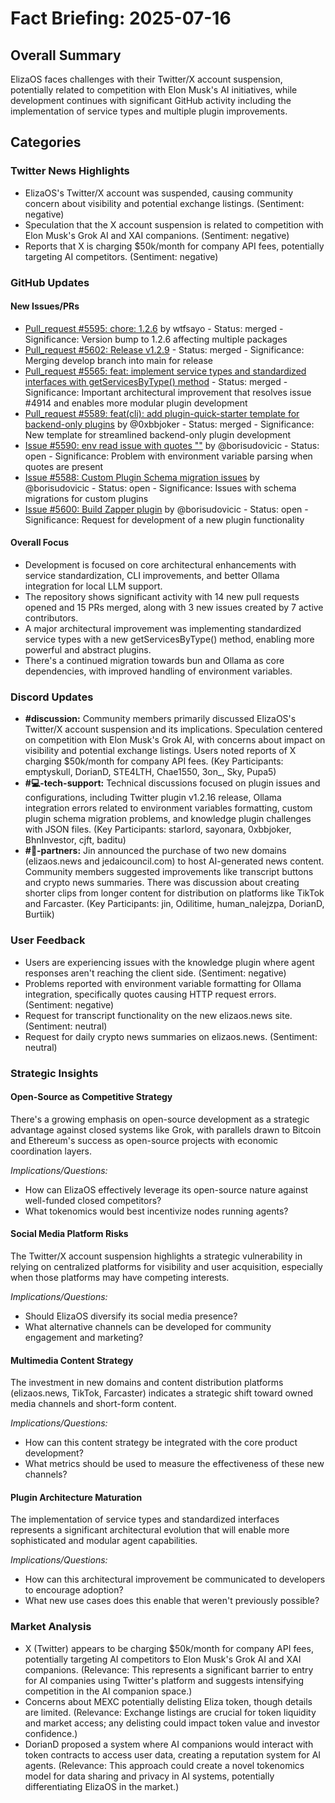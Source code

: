 # Fact Briefing: 2025-07-16

## Overall Summary
ElizaOS faces challenges with their Twitter/X account suspension, potentially related to competition with Elon Musk's AI initiatives, while development continues with significant GitHub activity including the implementation of service types and multiple plugin improvements.

## Categories

### Twitter News Highlights
- ElizaOS's Twitter/X account was suspended, causing community concern about visibility and potential exchange listings. (Sentiment: negative)
- Speculation that the X account suspension is related to competition with Elon Musk's Grok AI and XAI companions. (Sentiment: negative)
- Reports that X is charging $50k/month for company API fees, potentially targeting AI competitors. (Sentiment: negative)

### GitHub Updates

#### New Issues/PRs
- [Pull_request #5595: chore: 1.2.6](https://github.com/elizaOS/eliza/pull/5595) by wtfsayo - Status: merged - Significance: Version bump to 1.2.6 affecting multiple packages
- [Pull_request #5602: Release v1.2.9](https://github.com/elizaOS/eliza/pull/5602) - Status: merged - Significance: Merging develop branch into main for release
- [Pull_request #5565: feat: implement service types and standardized interfaces with getServicesByType() method](https://github.com/elizaOS/eliza/pull/5565) - Status: merged - Significance: Important architectural improvement that resolves issue #4914 and enables more modular plugin development
- [Pull_request #5589: feat(cli): add plugin-quick-starter template for backend-only plugins](https://github.com/elizaOS/eliza/pull/5589) by @0xbbjoker - Status: merged - Significance: New template for streamlined backend-only plugin development
- [Issue #5590: env read issue with quotes ""](https://github.com/elizaOS/eliza/issues/5590) by @borisudovicic - Status: open - Significance: Problem with environment variable parsing when quotes are present
- [Issue #5588: Custom Plugin Schema migration issues](https://github.com/elizaOS/eliza/issues/5588) by @borisudovicic - Status: open - Significance: Issues with schema migrations for custom plugins
- [Issue #5600: Build Zapper plugin](https://github.com/elizaOS/eliza/issues/5600) by @borisudovicic - Status: open - Significance: Request for development of a new plugin functionality

#### Overall Focus
- Development is focused on core architectural enhancements with service standardization, CLI improvements, and better Ollama integration for local LLM support.
- The repository shows significant activity with 14 new pull requests opened and 15 PRs merged, along with 3 new issues created by 7 active contributors.
- A major architectural improvement was implementing standardized service types with a new getServicesByType() method, enabling more powerful and abstract plugins.
- There's a continued migration towards bun and Ollama as core dependencies, with improved handling of environment variables.

### Discord Updates
- **#discussion:** Community members primarily discussed ElizaOS's Twitter/X account suspension and its implications. Speculation centered on competition with Elon Musk's Grok AI, with concerns about impact on visibility and potential exchange listings. Users noted reports of X charging $50k/month for company API fees. (Key Participants: emptyskull, DorianD, STE4LTH, Chae1550, 3on_, Sky, Pupa5)
- **#💻-tech-support:** Technical discussions focused on plugin issues and configurations, including Twitter plugin v1.2.16 release, Ollama integration errors related to environment variables formatting, custom plugin schema migration problems, and knowledge plugin challenges with JSON files. (Key Participants: starlord, sayonara, 0xbbjoker, BhnInvestor, cjft, baditu)
- **#🥇-partners:** Jin announced the purchase of two new domains (elizaos.news and jedaicouncil.com) to host AI-generated news content. Community members suggested improvements like transcript buttons and crypto news summaries. There was discussion about creating shorter clips from longer content for distribution on platforms like TikTok and Farcaster. (Key Participants: jin, Odilitime, human_nalejzpa, DorianD, Burtiik)

### User Feedback
- Users are experiencing issues with the knowledge plugin where agent responses aren't reaching the client side. (Sentiment: negative)
- Problems reported with environment variable formatting for Ollama integration, specifically quotes causing HTTP request errors. (Sentiment: negative)
- Request for transcript functionality on the new elizaos.news site. (Sentiment: neutral)
- Request for daily crypto news summaries on elizaos.news. (Sentiment: neutral)

### Strategic Insights

#### Open-Source as Competitive Strategy
There's a growing emphasis on open-source development as a strategic advantage against closed systems like Grok, with parallels drawn to Bitcoin and Ethereum's success as open-source projects with economic coordination layers.

*Implications/Questions:*
  - How can ElizaOS effectively leverage its open-source nature against well-funded closed competitors?
  - What tokenomics would best incentivize nodes running agents?

#### Social Media Platform Risks
The Twitter/X account suspension highlights a strategic vulnerability in relying on centralized platforms for visibility and user acquisition, especially when those platforms may have competing interests.

*Implications/Questions:*
  - Should ElizaOS diversify its social media presence?
  - What alternative channels can be developed for community engagement and marketing?

#### Multimedia Content Strategy
The investment in new domains and content distribution platforms (elizaos.news, TikTok, Farcaster) indicates a strategic shift toward owned media channels and short-form content.

*Implications/Questions:*
  - How can this content strategy be integrated with the core product development?
  - What metrics should be used to measure the effectiveness of these new channels?

#### Plugin Architecture Maturation
The implementation of service types and standardized interfaces represents a significant architectural evolution that will enable more sophisticated and modular agent capabilities.

*Implications/Questions:*
  - How can this architectural improvement be communicated to developers to encourage adoption?
  - What new use cases does this enable that weren't previously possible?

### Market Analysis
- X (Twitter) appears to be charging $50k/month for company API fees, potentially targeting AI competitors to Elon Musk's Grok AI and XAI companions. (Relevance: This represents a significant barrier to entry for AI companies using Twitter's platform and suggests intensifying competition in the AI companion space.)
- Concerns about MEXC potentially delisting Eliza token, though details are limited. (Relevance: Exchange listings are crucial for token liquidity and market access; any delisting could impact token value and investor confidence.)
- DorianD proposed a system where AI companions would interact with token contracts to access user data, creating a reputation system for AI agents. (Relevance: This approach could create a novel tokenomics model for data sharing and privacy in AI systems, potentially differentiating ElizaOS in the market.)